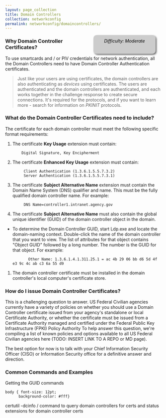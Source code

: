 ```yaml
---
layout: page_collection
title: Domain Controllers
collection: networkconfig
permalink: networkconfig/domaincontrollers/
---
```

<div style="float:right; padding:10px; margin-right:20px; border-radius:10px; width:180px; height:40px; box-shadow:3px 3px 5px 0px; text-align:center; background-color:#CCC; color:#666666">
<div style="color:#000000">
<em>Difficulty: Moderate</em>
</div>
</div>

### Why Domain Controller Certificates?
To use smartcards and / or PIV credentials for network authentication, all the Domain Controllers need to have Domain Controller Authentication certificates.  
  
>  Just like your users are using certificates, the domain controllers are also authenticating as _devices_ using certificates.  The users are authenticated and the domain controllers are authenticated, and each works together in the challenge response to create secure connections.  It's required for the protocols, and if you want to learn more - search for information on _PKINIT_ protocols.  

### What do the Domain Controller Certificates need to include?
The certificate for each domain controller must meet the following specific format requirements:

1.  The certificate **Key Usage** extension must contain:

            Digital Signature, Key Encipherment

1. The certificate **Enhanced Key Usage** extension must contain:

            Client Authentication (1.3.6.1.5.5.7.3.2)
            Server Authentication (1.3.6.1.5.5.7.3.1)

1. The certificate **Subject Alternative Name** extension must contain the Domain Name System (DNS) qualifier and name.  This must be the fully qualified domain controller name.  For example:  

            DNS Name=controller1.intranet.agency.gov

1. The certificate **Subject Alternative Name** must also contain the global unique identifier (GUID) of the domain controller object in the domain.

  *  To determine the Domain Controller GUID, start Ldp.exe and locate the domain-naming context. Double-click the name of the domain controller that you want to view. The list of attributes for that object contains "Object GUID" followed by a long number. The number is the GUID for that object. For example:

                Other Name: 1.3.6.1.4.1.311.25.1 = ac 4b 29 06 bb d6 5d 4f e3 9c 4c ab c3 6a 55 d9


1.  The domain controller certificate must be installed in the domain controller's local computer's certificate store.

### How do I issue Domain Controller Certificates?
This is a challenging question to answer.  US Federal Civilian agencies currently have a variety of policies on whether you should use a Domain Controller certificate issued from your agency's standalone or local Certificate Authority, or whether the certificate must be issued from a Certificate Authority managed and certified under the Federal Public Key Infrastructure (FPKI) Policy Authority  To help answer this question, we're compiling a list of known policies and options available to all US Federal Civilian agencies here (TODO: INSERT LINK TO A REPO or MD page).

The best option for now is to talk with your Chief Information Security Officer (CISO) or Information Security office for a definitive answer and direction.    
### Common Commands and Examples

Getting the GUID commands

```  
body { font-size: 12pt;
      background-color: #fff}

```

certutil -dcinfo
/ command to query domain controllers for certs and status
extensions for domain controller certs
